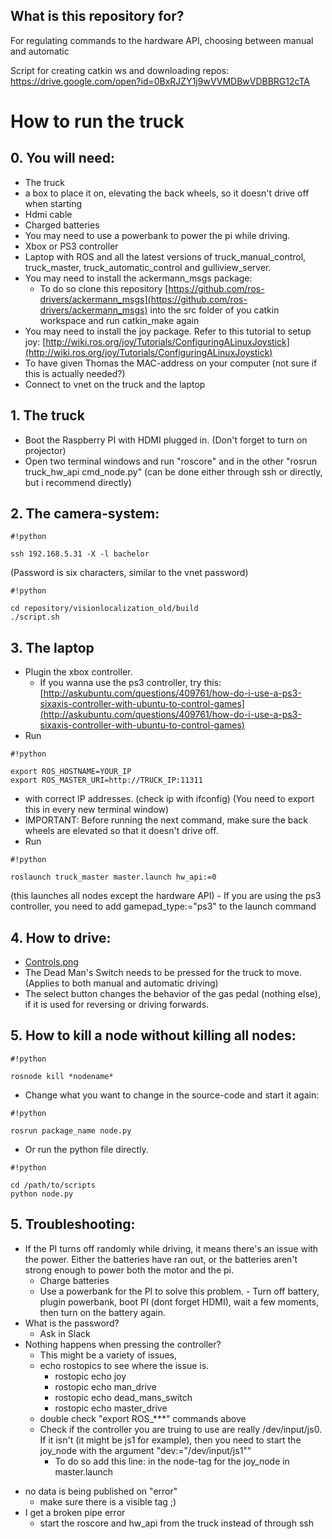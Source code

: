 ## What is this repository for? ##
For regulating commands to the hardware API, choosing between manual and automatic


Script for creating catkin ws and downloading repos: https://drive.google.com/open?id=0BxRJZY1j9wVVMDBwVDBBRG12cTA

# How to run the truck #
## 0. You will need: ##
   * The truck
   * a box to place it on, elevating the back wheels, so it doesn't drive off when starting
   * Hdmi cable
   * Charged batteries
   * You may need to use a powerbank to power the pi while driving.
   * Xbox or PS3 controller
   * Laptop with ROS and all the latest versions of truck_manual_control, truck_master, truck_automatic_control and gulliview_server.
   * You may need to install the ackermann_msgs package: 
      - To do so clone this repository [https://github.com/ros-drivers/ackermann_msgs](https://github.com/ros-drivers/ackermann_msgs) into the src folder of you catkin workspace and run catkin_make again
   * You may need to install the joy package. Refer to this tutorial to setup joy: [http://wiki.ros.org/joy/Tutorials/ConfiguringALinuxJoystick](http://wiki.ros.org/joy/Tutorials/ConfiguringALinuxJoystick)
   * To have given Thomas the MAC-address on your computer (not sure if this is actually needed?)
   * Connect to vnet on the truck and the laptop

## 1. The truck ##
   * Boot the Raspberry PI with HDMI plugged in. (Don't forget to turn on projector)
   * Open two terminal windows and run "roscore" and in the other "rosrun truck_hw_api cmd_node.py" (can be done either through ssh or directly, but i recommend directly)
   
## 2. The camera-system: ##
    
```
#!python

ssh 192.168.5.31 -X -l bachelor
```
 (Password is six characters, similar to the vnet password)
    
```
#!python

cd repository/visionlocalization_old/build
./script.sh
```

    
   
## 3. The laptop ##
   * Plugin the xbox controller.
      - If you wanna use the ps3 controller, try this: [http://askubuntu.com/questions/409761/how-do-i-use-a-ps3-sixaxis-controller-with-ubuntu-to-control-games](http://askubuntu.com/questions/409761/how-do-i-use-a-ps3-sixaxis-controller-with-ubuntu-to-control-games)
   * Run 
```
#!python

export ROS_HOSTNAME=YOUR_IP
export ROS_MASTER_URI=http://TRUCK_IP:11311
```
* with correct IP addresses. (check ip with ifconfig) (You need to export this in every new terminal window)
* IMPORTANT: Before running the next command, make sure the back wheels are elevated so that it doesn't drive off.
* Run 

```
#!python

roslaunch truck_master master.launch hw_api:=0
```
 (this launches all nodes except the hardware API)
      - If you are using the ps3 controller, you need to add gamepad_type:="ps3" to the launch command
   
## 4. How to drive: ##
   - [Controls.png](https://bitbucket.org/repo/nqxL85/images/3204438201-Untitled.png)
   - The Dead Man's Switch needs to be pressed for the truck to move. (Applies to both manual and automatic driving)
   - The select button changes the behavior of the gas pedal (nothing else), if it is used for reversing or driving forwards.

## 5. How to kill a node without killing all nodes: ##
    
```
#!python

rosnode kill *nodename*
```

* Change what you want to change in the source-code and start it again:

```
#!python

rosrun package_name node.py
```
 
* Or run the python file directly.

```
#!python

cd /path/to/scripts
python node.py
```
## 5. Troubleshooting:  
   *  If the PI turns off randomly while driving, it means there's an issue with the power. Either the batteries have ran out, or the batteries aren't strong enough to power both the     motor and the pi.
       - Charge batteries
       - Use a powerbank for the PI to solve this problem.
             - Turn off battery, plugin powerbank, boot PI (dont forget HDMI), wait a few moments, then turn on the battery again.
   * What is the password?
      - Ask in Slack
   * Nothing happens when pressing the controller?
       - This might be a variety of issues, 
       - echo rostopics to see where the issue is.
           - rostopic echo joy
           - rostopic echo man_drive
           - rostopic echo dead_mans_switch
           - rostopic echo master_drive
       - double check "export ROS_***" commands above
       - Check if the controller you are truing to use are really /dev/input/js0. If it isn't (it might be js1 for example), 
         then you need to start the joy_node with the argument "dev:="/dev/input/js1""
         - To do so add this line:
             <param name="dev" type="string" value="/dev/input/js1" />
            in the node-tag for the joy_node in master.launch
   - no data is being published on "error"
      - make sure there is a visible tag ;)
   - I get a broken pipe error
      - start the roscore and hw_api from the truck instead of through ssh